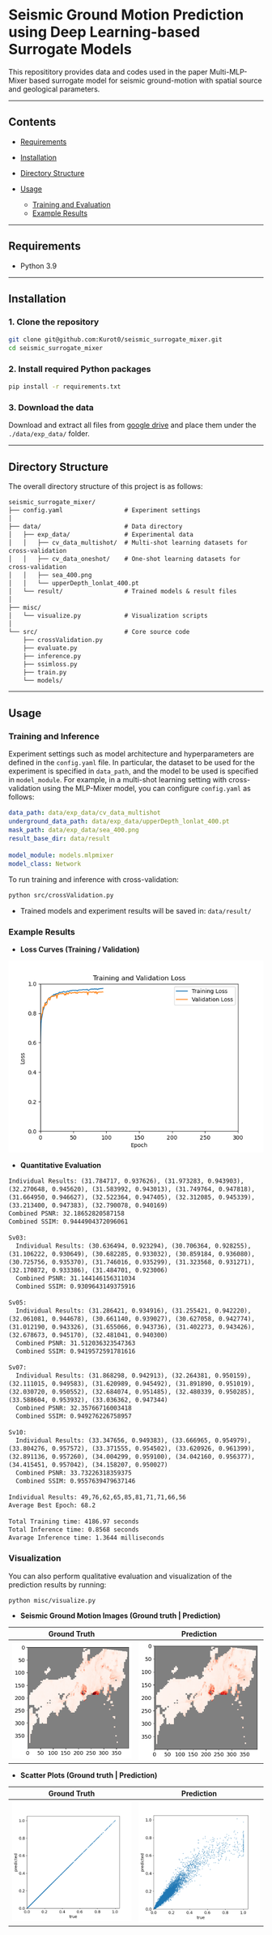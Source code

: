 # Seismic Ground Motion Prediction using Deep Learning-based Surrogate Models

This reposititory provides data and codes used in the paper Multi-MLP-Mixer based surrogate model for seismic ground-motion with spatial source and geological parameters.

---

## Contents

* [Requirements](#requirements)
* [Installation](#installation)
* [Directory Structure](#directory-structure)
* [Usage](#usage)

  * [Training and Evaluation](#training-and-evaluation)
  * [Example Results](#example-results)

---

## Requirements

* Python 3.9

---

## Installation

### 1. Clone the repository

```bash
git clone git@github.com:Kurot0/seismic_surrogate_mixer.git
cd seismic_surrogate_mixer
```

### 2. Install required Python packages

```bash
pip install -r requirements.txt
```

### 3. Download the data

Download and extract all files from [google drive](https://drive.google.com/drive/folders/1H4WSzDXt68DseMZUBuZzXn6YRqCF3Ztn?usp=drive_link) and place them under the `./data/exp_data/` folder.

---

## Directory Structure

The overall directory structure of this project is as follows:

```text
seismic_surrogate_mixer/
├── config.yaml                 # Experiment settings 
│
├── data/                       # Data directory
│   ├── exp_data/               # Experimental data
│   │   ├── cv_data_multishot/  # Multi-shot learning datasets for cross-validation
│   │   ├── cv_data_oneshot/    # One-shot learning datasets for cross-validation
│   │   ├── sea_400.png
│   │   └── upperDepth_lonlat_400.pt
│   └── result/                 # Trained models & result files
│
├── misc/
│   └── visualize.py            # Visualization scripts
│
└── src/                        # Core source code
    ├── crossValidation.py
    ├── evaluate.py
    ├── inference.py
    ├── ssimloss.py
    ├── train.py
    └── models/
```

---

## Usage

### Training and Inference

Experiment settings such as model architecture and hyperparameters are defined in the `config.yaml` file. In particular, the dataset to be used for the experiment is specified in `data_path`, and the model to be used is specified in `model_module`. 
For example, in a multi-shot learning setting with cross-validation using the MLP-Mixer model, you can configure `config.yaml` as follows:

```yaml
data_path: data/exp_data/cv_data_multishot
underground_data_path: data/exp_data/upperDepth_lonlat_400.pt
mask_path: data/exp_data/sea_400.png
result_base_dir: data/result

model_module: models.mlpmixer
model_class: Network
```

To run training and inference with cross-validation:

```bash
python src/crossValidation.py
```

* Trained models and experiment results will be saved in: `data/result/`

### Example Results

* **Loss Curves (Training / Validation)**

![Loss Curves](./img/loss_curve_example.png)

* **Quantitative Evaluation**

```
Individual Results: (31.784717, 0.937626), (31.973283, 0.943903), (32.270648, 0.945620), (31.583992, 0.943013), (31.749764, 0.947818), (31.664950, 0.946627), (32.522364, 0.947405), (32.312085, 0.945339), (33.213400, 0.947383), (32.790078, 0.940169)
Combined PSNR: 32.18652820587158
Combined SSIM: 0.9444904372096061

Sv03:
  Individual Results: (30.636494, 0.923294), (30.706364, 0.928255), (31.106222, 0.930649), (30.682285, 0.933032), (30.859184, 0.936080), (30.725756, 0.935370), (31.746016, 0.935299), (31.323568, 0.931271), (32.170872, 0.933386), (31.484701, 0.923006)
  Combined PSNR: 31.144146156311034
  Combined SSIM: 0.9309643149375916

Sv05:
  Individual Results: (31.286421, 0.934916), (31.255421, 0.942220), (32.061081, 0.944678), (30.661140, 0.939027), (30.627058, 0.942774), (31.012190, 0.943326), (31.655066, 0.943736), (31.402273, 0.943426), (32.678673, 0.945170), (32.481041, 0.940300)
  Combined PSNR: 31.512036323547363
  Combined SSIM: 0.9419572591781616

Sv07:
  Individual Results: (31.868298, 0.942913), (32.264381, 0.950159), (32.111015, 0.949583), (31.620989, 0.945492), (31.891890, 0.951019), (32.030720, 0.950552), (32.684074, 0.951485), (32.480339, 0.950285), (33.588604, 0.953932), (33.036362, 0.947344)
  Combined PSNR: 32.35766716003418
  Combined SSIM: 0.949276226758957

Sv10:
  Individual Results: (33.347656, 0.949383), (33.666965, 0.954979), (33.804276, 0.957572), (33.371555, 0.954502), (33.620926, 0.961399), (32.891136, 0.957260), (34.004299, 0.959100), (34.042160, 0.956377), (34.415451, 0.957042), (34.158207, 0.950027)
  Combined PSNR: 33.73226318359375
  Combined SSIM: 0.9557639479637146

Individual Results: 49,76,62,65,85,81,71,71,66,56
Average Best Epoch: 68.2

Total Training time: 4186.97 seconds
Total Inference time: 0.8568 seconds
Avarage Inference time: 1.3644 milliseconds
```

### Visualization

You can also perform qualitative evaluation and visualization of the prediction results by running:

```bash
python misc/visualize.py
```

* **Seismic Ground Motion Images (Ground truth | Prediction)**

|                  Ground Truth                 |                    Prediction                   |
| :-------------------------------------------: | :---------------------------------------------: |
| <img src="./img/seismic_gt.png" width="300"/> | <img src="./img/seismic_pred.png" width="300"/> |

* **Scatter Plots (Ground truth | Prediction)**

|                  Ground Truth                 |                    Prediction                   |
| :-------------------------------------------: | :---------------------------------------------: |
| <img src="./img/scatter_gt.png" width="300"/> | <img src="./img/scatter_pred.png" width="300"/> |

